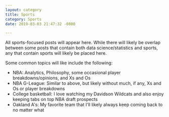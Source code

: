 ```yaml
---
layout: category
title: Sports
category: Sports
date: 2019-03-03 21:47:32 -0800

---
```

All sports-focused posts will appear here. While there will likely be overlap between some posts that contain both data science/statistics and sports, any that contain sports will likely be placed here.

Some common topics will like include the following:

* NBA: Analytics, Philosophy, some occasional player breakdowns/opinions, and Xs and Os
* NBA G-League: Similar to above, but likely without much, if any, Xs and Os or player breakdowns
* College basketball: I love watching my Davidson Wildcats and also enjoy keeping tabs on top NBA draft prospects
* Oakland A's: My favorite team that I'll likely always keep coming back to no matter what